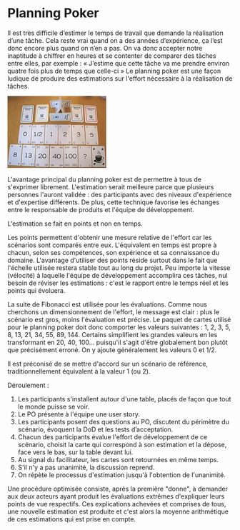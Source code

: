 # Planning Poker  

Il est très difficile d’estimer le temps de travail que demande la réalisation d’une tâche. Cela reste vrai quand on a des années d’expérience, ça l’est donc encore plus quand on n’en a pas. On va donc accepter notre inaptitude à chiffrer en heures et se contenter de comparer des tâches entre elles, par exemple : « J’estime que cette tâche va me prendre environ quatre fois plus de temps que celle-ci »
Le planning poker est une façon ludique de produire des estimations sur l'effort nécessaire à la réalisation de tâches.

![](planning_poker.jpg)

L'avantage principal du planning poker est de permettre à tous de s'exprimer librement. L'estimation serait meilleure parce que plusieurs personnes l'auront validée : des participants avec des niveaux d'expérience et d'expertise différents. De plus, cette technique favorise les échanges entre le responsable de produits et l'équipe de développement.

L'estimation se fait en points et non en temps.

Les points permettent d'obtenir une mesure relative de l'effort car les scénarios sont comparés entre eux. L'équivalent en temps est propre à chacun, selon ses compétences, son expérience et sa connaissance du domaine. L'avantage d'utiliser des points réside surtout dans le fait que l'échelle utilisée restera stable tout au long du projet. Peu importe la vitesse (vélocité) à laquelle l'équipe de développement accomplira ces tâches, nul besoin de réviser les estimations : c'est le rapport entre le temps réel et les points qui évoluera.

La suite de Fibonacci est utilisée pour les évaluations. Comme nous cherchons un dimensionnement de l'effort, le message est clair : plus le scénario est gros, moins l'évaluation est précise. Le paquet de cartes utilisé pour le planning poker doit donc comporter les valeurs suivantes : 1, 2, 3, 5, 8, 13, 21, 34, 55, 89, 144. Certains simplifient les grandes valeurs en les transformant en 20, 40, 100... puisqu'il s'agit d'être globalement bon plutôt que précisément erroné. On y ajoute généralement les valeurs 0 et 1/2.

Il est préconisé de se mettre d'accord sur un scénario de référence, traditionnellement équivalent à la valeur 1 (ou 2).

Déroulement :
1.	Les participants s'installent autour d'une table, placés de façon que tout le monde puisse se voir.
2.	Le PO présente à l'équipe une user story.
3.	Les participants posent des questions au PO, discutent du périmètre du scénario, évoquent la DoD et les tests d’acceptation.
4.	Chacun des participants évalue l'effort de développement de ce scénario, choisit la carte qui correspond à son estimation et la dépose, face vers le bas, sur la table devant lui.
5.	Au signal du facilitateur, les cartes sont retournées en même temps.
6.	S'il n'y a pas unanimité, la discussion reprend.
7.	On répète le processus d'estimation jusqu'à l'obtention de l'unanimité.

Une procédure optimisée consiste, après la première "donne", à demander aux deux acteurs ayant produit les évaluations extrêmes d'expliquer leurs points de vue respectifs. Ces explications achevées et comprises de tous, une nouvelle estimation est produite et c'est alors la moyenne arithmétique de ces estimations qui est prise en compte.
